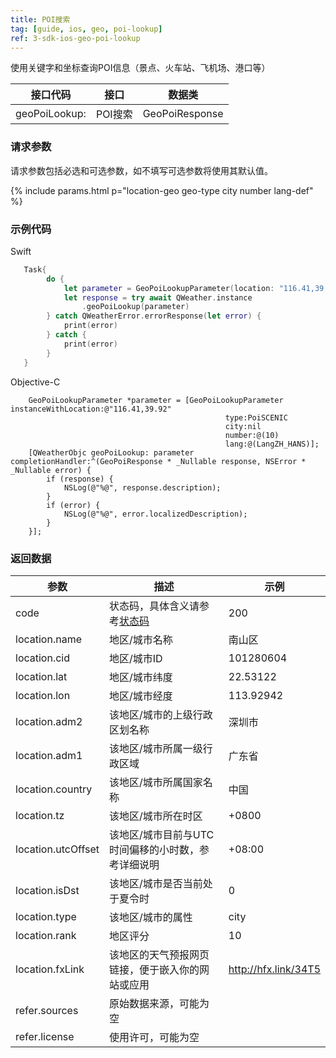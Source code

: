 ```yaml
---
title: POI搜索
tag: [guide, ios, geo, poi-lookup]
ref: 3-sdk-ios-geo-poi-lookup
---
```


使用关键字和坐标查询POI信息（景点、火车站、飞机场、港口等）

| 接口代码 | 接口                    | 数据类       |
| ----------- | ------------------ | ------------ |
| geoPoiLookup: | POI搜索  | GeoPoiResponse |

### 请求参数

请求参数包括必选和可选参数，如不填写可选参数将使用其默认值。

{% include params.html p="location-geo geo-type city number lang-def" %}

### 示例代码

Swift

```swift
   Task{
        do {
            let parameter = GeoPoiLookupParameter(location: "116.41,39.92", type: .SCENIC)
            let response = try await QWeather.instance
                .geoPoiLookup(parameter)
        } catch QWeatherError.errorResponse(let error) {
            print(error)
        } catch {
            print(error)
        }
   }
```

Objective-C

```objc
    GeoPoiLookupParameter *parameter = [GeoPoiLookupParameter instanceWithLocation:@"116.41,39.92" 
                                                type:PoiSCENIC 
                                                city:nil 
                                                number:@(10) 
                                                lang:@(LangZH_HANS)];
    [QWeatherObjc geoPoiLookup: parameter completionHandler:^(GeoPoiResponse * _Nullable response, NSError * _Nullable error) {
        if (response) {
            NSLog(@"%@", response.description);
        }
        if (error) {
            NSLog(@"%@", error.localizedDescription);
        }
    }];
```

### 返回数据

| 参数               | 描述                                                    | 示例                 |
| ------------------ | ------------------------------------------------------- | -------------------- |
| code               | 状态码，具体含义请参考[状态码](/docs/resource/status-code/) | 200                  |
| location.name      | 地区/城市名称                                           | 南山区               |
| location.cid       | 地区/城市ID                                             | 101280604            |
| location.lat       | 地区/城市纬度                                           | 22.53122             |
| location.lon       | 地区/城市经度                                           | 113.92942            |
| location.adm2      | 该地区/城市的上级行政区划名称                           | 深圳市               |
| location.adm1      | 该地区/城市所属一级行政区域                             | 广东省               |
| location.country   | 该地区/城市所属国家名称                                 | 中国                 |
| location.tz        | 该地区/城市所在时区                                     | +0800                |
| location.utcOffset | 该地区/城市目前与UTC时间偏移的小时数，参考详细说明      | +08:00               |
| location.isDst     | 该地区/城市是否当前处于夏令时                           | 0                    |
| location.type      | 该地区/城市的属性                                       | city                 |
| location.rank      | 地区评分                                                | 10                   |
| location.fxLink    | 该地区的天气预报网页链接，便于嵌入你的网站或应用        | http://hfx.link/34T5 |
| refer.sources      | 原始数据来源，可能为空                                  |                      |
| refer.license      | 使用许可，可能为空                                      |                      |
